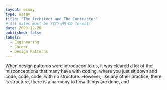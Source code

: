 ```yaml
---
layout: essay
type: essay
title: "The Architect and The Contractor"
# All dates must be YYYY-MM-DD format!
date: 2023-12-20
published: false
labels:
  - Engineering
  - Career
  - Design Patterns
---
```


When design patterns were introduced to us, it was cleared a lot of the misconceptions that many have with coding, where you just sit down and code, code, code, with no structure. However, like any other practice, there is structure, there is a harmony to how things are done, and 

